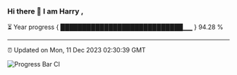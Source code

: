 ### Hi there 👋 I am Harry , 

⏳ Year progress { ████████████████████████████▁▁ } 94.28 %

---

⏰ Updated on Mon, 11 Dec 2023 02:30:39 GMT

![Progress Bar CI](https://github.com/duykhang68/duykhang68/workflows/Progress%20Bar%20CI/badge.svg)
